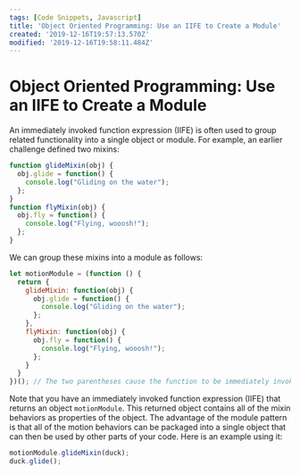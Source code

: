 ```yaml
---
tags: [Code Snippets, Javascript]
title: 'Object Oriented Programming: Use an IIFE to Create a Module'
created: '2019-12-16T19:57:13.570Z'
modified: '2019-12-16T19:58:11.484Z'
---
```


Object Oriented Programming: Use an IIFE to Create a Module
===========================================================

An immediately invoked function expression (IIFE) is often used to group related functionality into a single object or module. For example, an earlier challenge defined two mixins:
``` javascript
function glideMixin(obj) {
  obj.glide = function() {
    console.log("Gliding on the water");
  };
}
function flyMixin(obj) {
  obj.fly = function() {
    console.log("Flying, wooosh!");
  };
}
```
We can group these mixins into a module as follows:
``` javascript
let motionModule = (function () {
  return {
    glideMixin: function(obj) {
      obj.glide = function() {
        console.log("Gliding on the water");
      };
    },
    flyMixin: function(obj) {
      obj.fly = function() {
        console.log("Flying, wooosh!");
      };
    }
  }
})(); // The two parentheses cause the function to be immediately invoked
```
Note that you have an immediately invoked function expression (IIFE) that returns an object ```motionModule```. This returned object contains all of the mixin behaviors as properties of the object. The advantage of the module pattern is that all of the motion behaviors can be packaged into a single object that can then be used by other parts of your code. Here is an example using it:
``` javascript
motionModule.glideMixin(duck);
duck.glide();
```
